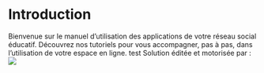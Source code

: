 # Introduction

Bienvenue sur le manuel d’utilisation des applications de votre réseau social éducatif. Découvrez nos tutoriels pour vous accompagner, pas à pas, dans l’utilisation de votre espace en ligne.
test
Solution éditée et motorisée par : ![](<application/.gitbook/assets/ode-logo (2).png>)
